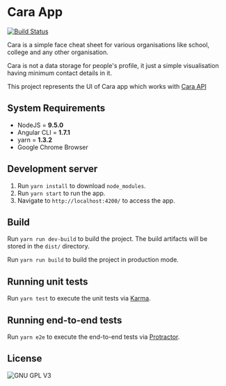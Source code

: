# Cara App
[![Build Status](https://travis-ci.org/itchef/cara-app.svg?branch=master)](https://travis-ci.org/itchef/cara-app)

Cara is a simple face cheat sheet for various organisations like school, college and any other organisation. 

Cara is not a data storage for people's profile, it just a simple visualisation having minimum contact details in it.

This project represents the UI of Cara app which works with [Cara API](https://github.com/itchef/cara-api)

## System Requirements
* NodeJS = **9.5.0**
* Angular CLI = **1.7.1**
* yarn = **1.3.2**
* Google Chrome Browser

## Development server

1. Run `yarn install` to download `node_modules`.
2. Run `yarn start` to run the app.
3. Navigate to `http://localhost:4200/` to access the app. 

## Build

Run `yarn run dev-build` to build the project. The build artifacts will be stored in the `dist/` directory.

Run `yarn run build` to build the project in production mode.

## Running unit tests

Run `yarn test` to execute the unit tests via [Karma](https://karma-runner.github.io).

## Running end-to-end tests

Run `yarn e2e` to execute the end-to-end tests via [Protractor](http://www.protractortest.org/).

## License
![GNU GPL V3](https://www.gnu.org/graphics/gplv3-127x51.png)
